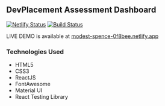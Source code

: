 ## DevPlacement Assessment Dashboard

[![Netlify Status](https://api.netlify.com/api/v1/badges/829362f1-1188-410f-b8e1-f698d6cc45a0/deploy-status)](https://app.netlify.com/sites/modest-spence-0f8bee/deploys)    [![Build Status](https://travis-ci.com/La-BeTe/DevPlacement-Assessment.svg?token=pkpR9MmpYEGxEjLepBND&branch=master)](https://travis-ci.com/La-BeTe/DevPlacement-Assessment)

LIVE DEMO is available at [modest-spence-0f8bee.netlify.app](https://modest-spence-0f8bee.netlify.app)

### Technologies Used
* HTML5
* CSS3
* ReactJS
* FontAwesome
* Material UI
* React Testing Library
